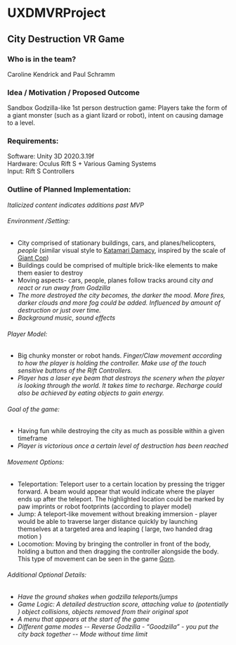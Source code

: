 # UXDMVRProject
## City Destruction VR Game
### Who is in the team?
Caroline Kendrick and Paul Schramm
### Idea / Motivation / Proposed Outcome
Sandbox Godzilla-like 1st person destruction game: Players take the form of a giant monster (such as a giant lizard or robot), intent on causing damage to a level.
### Requirements:
Software: Unity 3D 2020.3.19f  
Hardware: Oculus Rift S + Various Gaming Systems  
Input: Rift S Controllers


### Outline of Planned Implementation:
*Italicized content indicates additions past MVP*

###### Environment /Setting:
- City comprised of stationary buildings, cars, and planes/helicopters, *people*
(similar visual style to [Katamari Damacy](https://www.youtube.com/watch?v=BAtuIRy2mL4), inspired by the scale of [Giant Cop](https://store.steampowered.com/app/451080/Giant_Cop_Justice_Above_All/))
- Buildings could be comprised of multiple brick-like elements to make them easier to destroy
- Moving aspects- cars, people, planes follow tracks around city *and react or run away from Godzilla*
- *The more destroyed the city becomes, the darker the mood. More fires, darker clouds and more fog could be added. Influenced by amount of destruction or just over time.*
- *Background music, sound effects*
###### Player Model:
- Big chunky monster or robot hands. *Finger/Claw movement according to how the player is holding the controller. Make use of the touch sensitive buttons of the Rift Controllers.*
- *Player has a laser eye beam that destroys the scenery when the player is looking through the world. It takes time to recharge. Recharge could also be achieved by eating objects to gain energy.*
###### Goal of the game:
- Having fun while destroying the city as much as possible within a given timeframe
- *Player is victorious once a certain level of destruction has been reached*
###### Movement Options:
- Teleportation: Teleport user to a certain location by pressing the trigger forward. A beam would appear that would indicate where the player ends up after the teleport. The highlighted location could be marked by paw imprints or robot footprints (according to player model)
- Jump: A teleport-like movement without breaking immersion - player would be able to traverse larger distance quickly by launching themselves at a targeted area and leaping ( large, two handed drag motion )
- Locomotion: Moving by bringing the controller in front of the body, holding a button and then dragging the controller alongside the body. This type of movement can be seen in the game [Gorn](https://store.steampowered.com/app/578620/GORN/).
###### Additional Optional Details:
- *Have the ground shakes when godzilla teleports/jumps*
- *Game Logic: A detailed destruction score, attaching value to (potentially ) object collisions, objects removed from their original spot*
- *A menu that appears at the start of the game*
- *Different game modes*
-- *Reverse Godzilla - “Goodzilla” - you put the city back together*
-- *Mode without time limit*
